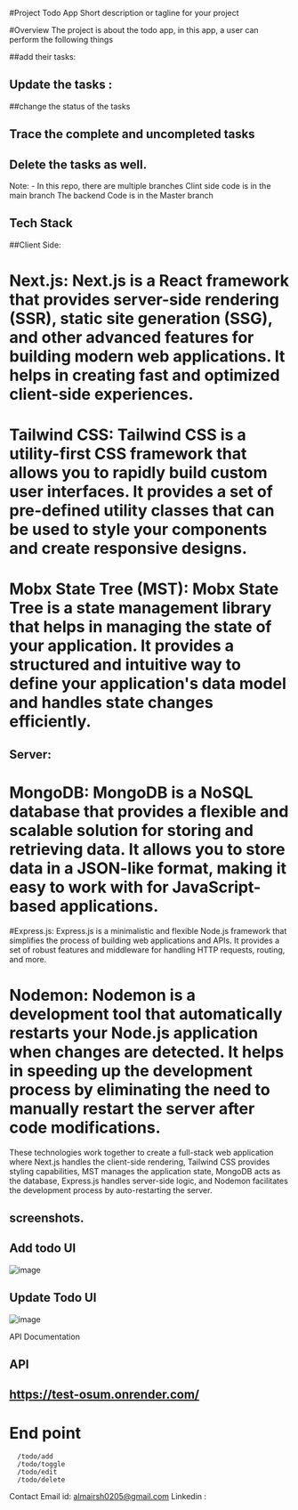 
#Project Todo App
Short description or tagline for your project

#Overview
The project is about the todo app, in this app, a user can perform the following things 

 ##add their tasks: 
 ## Update the tasks :
  ##change the status of the tasks
  ## Trace the complete and uncompleted  tasks
  ## Delete the tasks as well. 
  
Note: - In this repo, there are multiple branches 
        Clint side code is in the main branch
        The backend Code is in the Master branch 

       
       
## Tech Stack
##Client Side:
# Next.js: Next.js is a React framework that provides server-side rendering (SSR), static site generation (SSG), and other advanced features for building modern web applications. It helps in creating fast and optimized client-side experiences.

# Tailwind CSS: Tailwind CSS is a utility-first CSS framework that allows you to rapidly build custom user interfaces. It provides a set of pre-defined utility classes that can be used to style your components and create responsive designs.

# Mobx State Tree (MST): Mobx State Tree is a state management library that helps in managing the state of your application. It provides a structured and intuitive way to define your application's data model and handles state changes efficiently.

## Server:
# MongoDB: MongoDB is a NoSQL database that provides a flexible and scalable solution for storing and retrieving data. It allows you to store data in a JSON-like format, making it easy to work with for JavaScript-based applications.

#Express.js: Express.js is a minimalistic and flexible Node.js framework that simplifies the process of building web applications and APIs. It provides a set of robust features and middleware for handling HTTP requests, routing, and more.

# Nodemon: Nodemon is a development tool that automatically restarts your Node.js application when changes are detected. It helps in speeding up the development process by eliminating the need to manually restart the server after code modifications.

These technologies work together to create a full-stack web application where Next.js handles the client-side rendering, Tailwind CSS provides styling capabilities, MST manages the application state, MongoDB acts as the database, Express.js handles server-side logic, and Nodemon facilitates the development process by auto-restarting the server.


## screenshots.

  ## Add todo UI
   ![image](https://github.com/MyHobbies0/stumaraiassignment/assets/113013301/3062ef19-937b-4db6-85ed-dcd007f94b4c)

   ## Update Todo UI
   ![image](https://github.com/MyHobbies0/stumaraiassignment/assets/113013301/0d6ecb91-e3cf-42b8-bcf8-a0fc631a6f1f)

   
  
API Documentation
## API 
 
  ## https://test-osum.onrender.com/
  # End point 
      /todo/add
      /todo/toggle
      /todo/edit
      /todo/delete
      

Contact
Email id: almairsh0205@gmail.com
Linkedin : 
